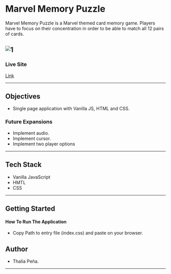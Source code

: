 # Marvel Memory Puzzle

Marvel Memory Puzzle is a Marvel themed card memory game. Players have to focus on their concentration in order to be able to match all 12 pairs of cards. 



  ![1](https://media.giphy.com/media/gGq23c5TtRkKreeiCK/giphy.gif)
---

### Live Site

[Link](https://thaliapena12.github.io/Marvel-Memory-Puzzle/)

---

## Objectives

- Single page application with Vanilla JS, HTML and CSS.


### Future Expansions

- Implement audio.
- Implement cursor.
- Implement two player options

---

## Tech Stack
- Vanilla JavaScript
- HMTL
- CSS

---

## Getting Started

#### How To Run The Application
- Copy Path to entry file (index.css) and paste on your browser.


## Author

- Thalia Peña.

---


